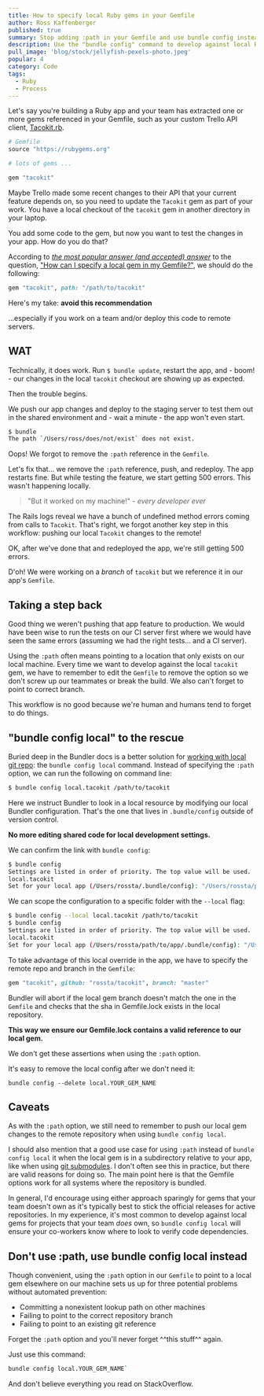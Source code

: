 ```yaml
---
title: How to specify local Ruby gems in your Gemfile
author: Ross Kaffenberger
published: true
summary: Stop adding :path in your Gemfile and use bundle config instead
description: Use the "bundle config" command to develop against local Ruby gems instead of following the typical advice to specify the :path option in your Gemfile.
pull_image: 'blog/stock/jellyfish-pexels-photo.jpeg'
popular: 4
category: Code
tags:
  - Ruby
  - Process
---
```


Let's say you're building a Ruby app and your team has extracted one or more
gems referenced in your Gemfile, such as your custom Trello API client, [Tacokit.rb](https://github.com/rossta/tacokit.rb).

```ruby
# Gemfile
source "https://rubygems.org"

# lots of gems ...

gem "tacokit"
```

Maybe Trello made some recent changes to their API that your current feature depends
on, so you need to update the `Tacokit` gem as part of your work. You have a
local checkout of the `tacokit` gem in another directory in your laptop.

You add some code to the gem, but now you want to test the changes in your app. How do you do that?

According to *[the most popular answer (and accepted) answer](http://stackoverflow.com/questions/4487948/how-can-i-specify-a-local-gem-in-my-gemfile#answer-4488110)* to the question, ["How can I specify a local gem in my Gemfile?"](http://stackoverflow.com/questions/4487948/how-can-i-specify-a-local-gem-in-my-gemfile), we should do the following:

```ruby
gem "tacokit", path: "/path/to/tacokit"
```

Here's my take: **avoid this recommendation**

...especially if you work on a team and/or deploy this code to remote servers.

## WAT

Technically, it does work. Run `$ bundle update`, restart the app, and - boom! - our changes in
the local `tacokit` checkout are showing up as expected.

Then the trouble begins.

We push our app changes and deploy to the staging server to test them out
in the shared environment and - wait a minute - the app won't even start.

```sh
$ bundle
The path `/Users/ross/does/not/exist` does not exist.
```

Oops! We forgot to remove the `:path` reference in the `Gemfile`.

Let's fix that... we remove the `:path` reference, push, and redeploy. The app
restarts fine. But while testing the feature, we start getting 500 errors. This wasn't happening locally.

> "But it worked on my machine!" - *every developer ever*

The Rails logs reveal we have a bunch of undefined method errors coming from calls to `Tacokit`. That's right, we forgot another key step in this workflow: pushing our local `Tacokit` changes to the remote!

OK, after we've done that and redeployed the app, we're still getting 500 errors.

D'oh! We were working on a *branch* of `tacokit` but we reference it in our app's `Gemfile`.

## Taking a step back

Good thing we weren't pushing that app feature to production. We would have been wise to run the tests on our CI server first where we would have seen the same errors (assuming we had the right tests... and a CI server).

Using the `:path` often means pointing to a location that only exists on our local machine. Every time we want to develop against the local `tacokit` gem, we have to remember to edit the `Gemfile` to remove the option so we don't screw up our teammates or break the build. We also can't forget to point to correct branch.

This workflow is no good because we're human and humans tend to forget to do things.

## "bundle config local" to the rescue

Buried deep in the Bundler docs is a better solution for [working with local git repo](http://bundler.io/git.html#local): the `bundle config local` command. Instead of specifying the `:path` option, we can run the following on command line:

```sh
$ bundle config local.tacokit /path/to/tacokit
```

Here we instruct Bundler to look in a local resource by modifying our local Bundler configuration. That's the one that lives in
`.bundle/config` outside of version control.

**No more editing shared code for local development settings.**

We can confirm the link with `bundle config`:

```sh
$ bundle config
Settings are listed in order of priority. The top value will be used.
local.tacokit
Set for your local app (/Users/rossta/.bundle/config): "/Users/rossta/path/to/tacokit"
```

We can scope the configuration to a specific folder with the `--local` flag:

```sh
$ bundle config --local local.tacokit /path/to/tacokit
$ bundle config
Settings are listed in order of priority. The top value will be used.
local.tacokit
Set for your local app (/Users/rossta/path/to/app/.bundle/config): "/Users/rossta/path/to/tacokit"
```

To take advantage of this local override in the app, we have to specify the remote repo and branch in the `Gemfile`:

```ruby
gem "tacokit", github: "rossta/tacokit", branch: "master"
```

Bundler will abort if the local gem branch doesn't match the one in the `Gemfile` and checks that the sha in Gemfile.lock exists in the local repository.

**This way we ensure our Gemfile.lock contains a valid reference to our local gem.**

We don't get these assertions when using the `:path` option.

It's easy to remove the local config after we don't need it:

`bundle config --delete local.YOUR_GEM_NAME`

## Caveats

As with the `:path` option, we still need to remember to push our
local gem changes to the remote repository when using `bundle config local`.

I should also mention that a good use case for using `:path` instead of `bundle
config local` it when the local gem is in a subdirectory relative to your app,
like when using [git submodules](https://git-scm.com/book/en/v2/Git-Tools-Submodules).
I don't often see this in practice, but there are valid reasons for doing so.
The main point here is that the Gemfile options work for all systems where the
repository is bundled.

In general, I'd encourage using either approach sparingly for gems that your
team doesn't own as it's typically best to stick the official releases for
active repositories. In my experience, it's most common to develop against local gems for
projects that your team *does* own, so `bundle config local` will ensure your
co-workers know where to look to verify code dependencies.

## Don't use :path, use bundle config local instead

Though convenient, using the `:path` option in our `Gemfile` to point to a local
gem elsewhere on our machine sets us up for three potential problems without automated prevention:

* Committing a nonexistent lookup path on other machines
* Failing to point to the correct repository branch
* Failing to point to an existing git reference

Forget the `:path` option and you'll never forget ^^this stuff^^ again.

Just use this command:

```sh
bundle config local.YOUR_GEM_NAME`
```

And don't believe everything you read on StackOverflow.
